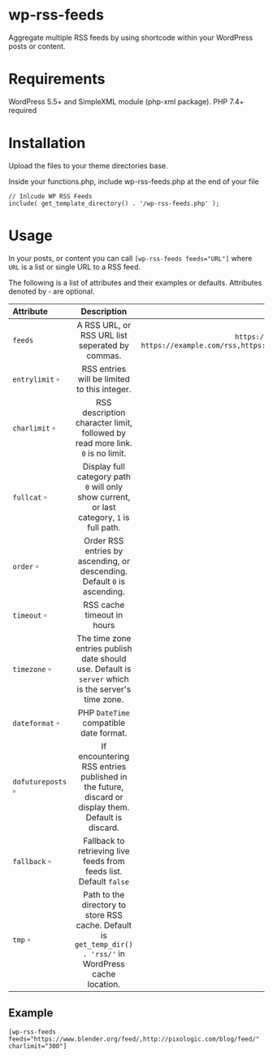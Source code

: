 # wp-rss-feeds
Aggregate multiple RSS feeds by using shortcode within your WordPress posts or content. 

# Requirements
WordPress 5.5+ and SimpleXML module (php-xml package). PHP 7.4+ required

# Installation
Upload the files to your theme directories base. 

Inside your functions.php, include wp-rss-feeds.php at the end of your file
```
// Inlcude WP RSS Feeds
include( get_template_directory() . '/wp-rss-feeds.php' );
```

# Usage
In your posts, or content you can call `[wp-rss-feeds feeds="URL"]` where `URL` is a list or single URL to a RSS feed.

The following is a list of attributes and their examples or defaults. Attributes denoted by ▫️ are optional.

| Attribute | Description | Default / Example |
| :---         |     :---:      |          ---: |
| `feeds`   | A RSS URL, or RSS URL list seperated by commas.     | `https://example.com/rss` or `https://example.com/rss,https://example2.com/rss`    |
| `entrylimit` ▫️    | RSS entries will be limited to this integer.       | `30`      |
| `charlimit` ▫️    | RSS description character limit, followed by read more link. `0` is no limit.       | `0`      |
| `fullcat` ▫️    | Display full category path `0` will only show current, or last category, `1` is full path.       | `0`      |
| `order` ▫️    | Order RSS entries by ascending, or descending. Default `0` is ascending.       | `0`      |
| `timeout` ▫️    | RSS cache timeout in hours       | `4`      |
| `timezone` ▫️    | The time zone entries publish date should use. Default is `server` which is the server's time zone.       | `server`      |
| `dateformat` ▫️    | PHP `DateTime` compatible date format.       | `D, dS F Y g:i:s A`      |
| `dofutureposts` ▫️    | If encountering RSS entries published in the future, discard or display them. Default is discard.       | `0`      |
| `fallback` ▫️    | Fallback to retrieving live feeds from feeds list. Default `false`       | `0`      |
| `tmp` ▫️    | Path to the directory to store RSS cache. Default is `get_temp_dir() . 'rss/'` in WordPress cache location.      | `/path/to/tmp/`     |

## Example
```
[wp-rss-feeds feeds="https://www.blender.org/feed/,http://pixologic.com/blog/feed/" charlimit="300"]
```
